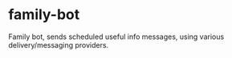 # family-bot
Family bot, sends scheduled useful info messages, using various delivery/messaging providers.
